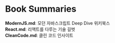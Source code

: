 # Book Summaries
**ModernJS.md**: 모던 자바스크립트 Deep Dive 위키북스  
**React.md**: 리액트를 다루는 기술 길벗  
**CleanCode.md**: 클린 코드 인사이트
